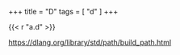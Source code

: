 +++
title = "D"
tags = [ "d" ]
+++

{{< r "a.d" >}}

<https://dlang.org/library/std/path/build_path.html>

